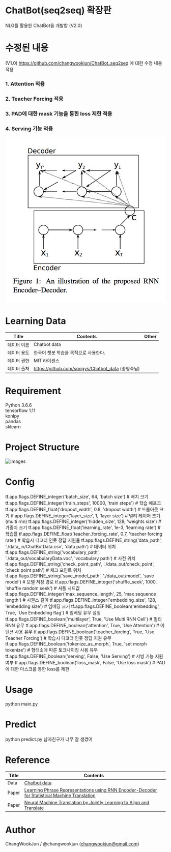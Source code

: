 # ChatBot(seq2seq) 확장판
NLG를 활용한 ChatBot을 개발함 (V2.0)

# 수정된 내용
(V1.0) https://github.com/changwookjun/ChatBot_seq2seq 에 대한 수정 내용 적용
### 1. Attention 적용
### 2. Teacher Forcing 적용
### 3. PAD에 대한 mask 기능을 통한 loss 제한 적용
### 4. Serving 기능 적용



![images](images/seq2seq.png)  


# Learning Data
Title|Contents|Other
--|--|--
데이터 이름|Chatbot data
데이터 용도|한국어 챗봇  학습을 목적으로 사용한다.
데이터 권한|MIT 라이센스
데이터 출처|https://github.com/songys/Chatbot_data (송영숙님)

# Requirement
Python 3.6.6   
tensorflow 1.11   
konlpy   
pandas   
sklearn   

# Project Structure
![images](images/project_structure.png)     
   

# Config
tf.app.flags.DEFINE_integer('batch_size', 64, 'batch size') # 배치 크기
tf.app.flags.DEFINE_integer('train_steps', 10000, 'train steps') # 학습 에포크
tf.app.flags.DEFINE_float('dropout_width', 0.8, 'dropout width') # 드롭아웃 크기
tf.app.flags.DEFINE_integer('layer_size', 1, 'layer size') # 멀티 레이어 크기 (multi rnn)
tf.app.flags.DEFINE_integer('hidden_size', 128, 'weights size') # 가중치 크기
tf.app.flags.DEFINE_float('learning_rate', 1e-3, 'learning rate') # 학습률
tf.app.flags.DEFINE_float('teacher_forcing_rate', 0.7, 'teacher forcing rate') # 학습시 디코더 인풋 정답 지원율
tf.app.flags.DEFINE_string('data_path', './data_in/ChatBotData.csv', 'data path') #  데이터 위치
tf.app.flags.DEFINE_string('vocabulary_path', './data_out/vocabularyData.voc', 'vocabulary path') # 사전 위치
tf.app.flags.DEFINE_string('check_point_path', './data_out/check_point', 'check point path') # 체크 포인트 위치
tf.app.flags.DEFINE_string('save_model_path', './data_out/model', 'save model') # 모델 저장 경로
tf.app.flags.DEFINE_integer('shuffle_seek', 1000, 'shuffle random seek') # 셔플 시드값
tf.app.flags.DEFINE_integer('max_sequence_length', 25, 'max sequence length') # 시퀀스 길이
tf.app.flags.DEFINE_integer('embedding_size', 128, 'embedding size') # 임베딩 크기
tf.app.flags.DEFINE_boolean('embedding', True, 'Use Embedding flag') # 임베딩 유무 설정
tf.app.flags.DEFINE_boolean('multilayer', True, 'Use Multi RNN Cell') # 멀티 RNN 유무
tf.app.flags.DEFINE_boolean('attention', True, 'Use Attention') #  어텐션 사용 유무
tf.app.flags.DEFINE_boolean('teacher_forcing', True, 'Use Teacher Forcing') # 학습시 디코더 인풋 정답 지원 유무
tf.app.flags.DEFINE_boolean('tokenize_as_morph', True, 'set morph tokenize') # 형태소에 따른 토크나이징 사용 유무
tf.app.flags.DEFINE_boolean('serving', False, 'Use Serving') #  서빙 기능 지원 여부
tf.app.flags.DEFINE_boolean('loss_mask', False, 'Use loss mask') # PAD에 대한 마스크를 통한 loss를 제한 

# Usage
python main.py

# Predict
python predict.py 남자친구가 너무 잘 생겼어

# Reference
Title|Contents
--|--
Data|[Chatbot data](https://github.com/songys/Chatbot_data)  
Paper|[Learning Phrase Representations using RNN Encoder-Decoder for Statistical Machine Translation](https://arxiv.org/pdf/1406.1078.pdf)  
Paper|[Neural Machine Translation by Jointly Learning to Align and Translate](https://arxiv.org/abs/1409.0473.pdf)

# Author
ChangWookJun / @changwookjun (changwookjun@gmail.com)
